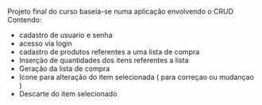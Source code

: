 Projeto final do curso baseia-se numa aplicação envolvendo o CRUD
Contendo:
* cadastro de usuario e senha
* acesso via login
* cadastro de produtos referentes a uma lista de compra
* Inserção de quantidades dos itens referentes a lista
* Geração da lista de compra
* Icone para alteração do item selecionada ( para correçao ou mudançao )
* Descarte do item selecionado
